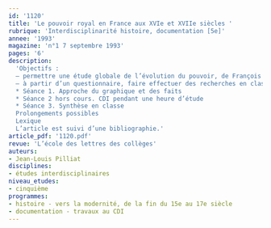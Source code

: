 ```yaml
---
id: '1120'
title: 'Le pouvoir royal en France aux XVIe et XVIIe siècles '
rubrique: 'Interdisciplinarité histoire, documentation [5e]'
annee: '1993'
magazine: 'n°1 7 septembre 1993'
pages: '6'
description: 
  'Objectifs :
  – permettre une étude globale de l’évolution du pouvoir, de François Ier à Louis XIV, grâce à un graphique chronologique (donné en fin d’article)
  – à partir d’un questionnaire, faire effectuer des recherches en classe et au CDI
  * Séance 1. Approche du graphique et des faits
  * Séance 2 hors cours. CDI pendant une heure d’étude
  * Séance 3. Synthèse en classe
  Prolongements possibles
  Lexique
  L’article est suivi d’une bibliographie.'
article_pdf: '1120.pdf'
revue: 'L’école des lettres des collèges'
auteurs:
- Jean-Louis Pilliat
disciplines:
- études interdisciplinaires
niveau_etudes:
- cinquième
programmes:
- histoire - vers la modernité, de la fin du 15e au 17e siècle
- documentation - travaux au CDI
---
```

